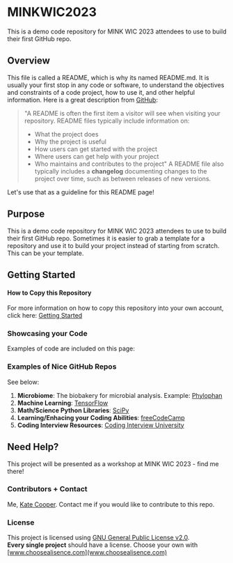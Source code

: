 # MINKWIC2023
This is a demo code repository for MINK WIC 2023 attendees to use to build their first GitHub repo.

## Overview
This file is called a README, which is why its named README.md. It is usually your first stop in any code or software, to understand the objectives and constraints of a code project, how to use it, and other helpful information. Here is a great description from [GitHub](https://docs.github.com/en/repositories/managing-your-repositorys-settings-and-features/customizing-your-repository/about-readmes):  
>"A README is often the first item a visitor will see when visiting your repository. README files typically include information on:
>  - What the project does
>  - Why the project is useful
>  - How users can get started with the project
>  - Where users can get help with your project
>  - Who maintains and contributes to the project"
A README file also typically includes a **changelog** documenting changes to the project over time, such as between releases of new versions.

Let's use that as a guideline for this README page! 

## Purpose
This is a demo code repository for MINK WIC 2023 attendees to use to build their first GitHub repo. Sometimes it is easier to grab a template for a repository and use it to build your project instead of starting from scratch. This can be your template.

## Getting Started
#### How to Copy this Repository
For more information on how to copy this repository into your own account, click here: [Getting Started](https://github.com/kmcooper/MINKWIC2023/blob/main/documents/getting_started.md)

### Showcasing your Code
Examples of code are included on this page: 

### Examples of Nice GitHub Repos
See below:
  1. **Microbiome**: The biobakery for microbial analysis. Example: [Phylophan](https://github.com/biobakery/phylophlan)
  2. **Machine Learning**: [TensorFlow](https://github.com/tensorflow/tensorflow)
  3. **Math/Science Python Libraries**: [SciPy](https://github.com/scipy/scipy)
  4. **Learning/Enhacing your Coding Abilities**: [freeCodeCamp](https://github.com/freeCodeCamp/freeCodeCamp)
  5. **Coding Interview Resources**: [Coding Interview University](https://github.com/jwasham/coding-interview-university)
  
## Need Help?
This project will be presented as a workshop at MINK WIC 2023 - find me there!  

### Contributors + Contact
Me, [Kate Cooper](https://www.unomaha.edu/college-of-information-science-and-technology/about/faculty-staff/kate-cooper.php).
Contact me if you would like to contribute to this repo.

### License
This project is licensed using [GNU General Public License v2.0](https://github.com/kmcooper/MINKWIC2023/blob/main/LICENSE).  
**Every single project** should have a license. Choose your own with [www.choosealisence.com](www.choosealisence.com)
